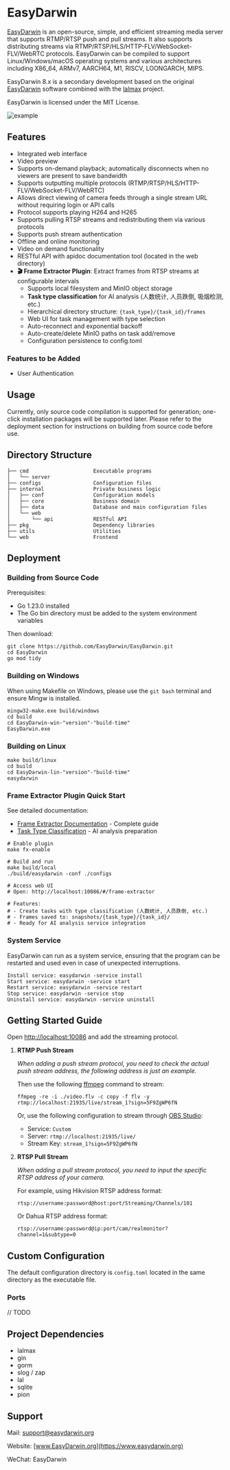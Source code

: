 # EasyDarwin

[EasyDarwin](http://www.easydarwin.com/) is an open-source, simple, and efficient streaming media server that supports RTMP/RTSP push and pull streams. It also supports distributing streams via RTMP/RTSP/HLS/HTTP-FLV/WebSocket-FLV/WebRTC protocols. EasyDarwin can be compiled to support Linux/Windows/macOS operating systems and various architectures including X86_64, ARMv7, AARCH64, M1, RISCV, LOONGARCH, MIPS.

EasyDarwin 8.x is a secondary development based on the original [EasyDarwin](https://www.easydarwin.org/) software combined with the [lalmax](https://github.com/q191201771/lalmax) project.

EasyDarwin is licensed under the MIT License.

![example](https://www.easydarwin.com/images/EasyDarwin/preview.png)

## Features

+ Integrated web interface
+ Video preview
+ Supports on-demand playback; automatically disconnects when no viewers are present to save bandwidth
+ Supports outputting multiple protocols (RTMP/RTSP/HLS/HTTP-FLV/WebSocket-FLV/WebRTC)
+ Allows direct viewing of camera feeds through a single stream URL without requiring login or API calls
+ Protocol supports playing H264 and H265
+ Supports pulling RTSP streams and redistributing them via various protocols
+ Supports push stream authentication
+ Offline and online monitoring
+ Video on demand functionality
+ RESTful API with apidoc documentation tool (located in the web directory)
+ **🎬 Frame Extractor Plugin**: Extract frames from RTSP streams at configurable intervals
  - Supports local filesystem and MinIO object storage
  - **Task type classification** for AI analysis (人数统计, 人员跌倒, 吸烟检测, etc.)
  - Hierarchical directory structure: `{task_type}/{task_id}/frames`
  - Web UI for task management with type selection
  - Auto-reconnect and exponential backoff
  - Auto-create/delete MinIO paths on task add/remove
  - Configuration persistence to config.toml

### Features to be Added
+ User Authentication

## Usage
Currently, only source code compilation is supported for generation; one-click installation packages will be supported later. Please refer to the deployment section for instructions on building from source code before use.

## Directory Structure

```text
├── cmd	                    Executable programs
│   └── server
├── configs                 Configuration files
├── internal                Private business logic
│   ├── conf                Configuration models
│   ├── core                Business domain
│   ├── data                Database and main configuration files
│   └── web
│       └── api             RESTful API
├── pkg                     Dependency libraries
├── utils                   Utilities
└── web                     Frontend
```

## Deployment
### Building from Source Code
Prerequisites:
+ Go 1.23.0 installed
+ The Go bin directory must be added to the system environment variables

Then download:
```shell
git clone https://github.com/EasyDarwin/EasyDarwin.git
cd EasyDarwin
go mod tidy
```
### Building on Windows

When using Makefile on Windows, please use the `git bash` terminal and ensure Mingw is installed.
```shell
mingw32-make.exe build/windows
cd build
cd EasyDarwin-win-"version"-"build-time"
EasyDarwin.exe
```
### Building on Linux
```shell
make build/linux
cd build
cd EasyDarwin-lin-"version"-"build-time"
easydarwin
```

### Frame Extractor Plugin Quick Start

See detailed documentation:
- [Frame Extractor Documentation](doc/FRAME_EXTRACTOR.md) - Complete guide
- [Task Type Classification](doc/TASK_TYPES.md) - AI analysis preparation

```shell
# Enable plugin
make fx-enable

# Build and run
make build/local
./build/easydarwin -conf ./configs

# Access web UI
# Open: http://localhost:10086/#/frame-extractor

# Features:
# - Create tasks with type classification (人数统计, 人员跌倒, etc.)
# - Frames saved to: snapshots/{task_type}/{task_id}/
# - Ready for AI analysis service integration
```

### System Service
EasyDarwin can run as a system service, ensuring that the program can be restarted and used even in case of unexpected interruptions.

```shell
Install service: easydarwin -service install
Start service: easydarwin -service start
Restart service: easydarwin -service restart
Stop service: easydarwin -service stop
Uninstall service: easydarwin -service uninstall
```

## Getting Started Guide

Open [http://localhost:10086](http://localhost:10086) and add the streaming protocol.

1. **RTMP Push Stream**

   _When adding a push stream protocol, you need to check the actual push stream address, the following address is just an example._

   Then use the following [ffmpeg](https://ffmpeg.org/download.html) command to stream:
    ```shell
    ffmpeg -re -i ./video.flv -c copy -f flv -y rtmp://localhost:21935/live/stream_1?sign=5F9ZgWP6fN
    ```

   Or, use the following configuration to stream through [OBS Studio](https://obsproject.com/download):
    + Service: `Custom`
    + Server: `rtmp://localhost:21935/live/`
    + Stream Key: `stream_1?sign=5F9ZgWP6fN`

2. **RTSP Pull Stream**

   _When adding a pull stream protocol, you need to input the specific RTSP address of your camera._

   For example, using Hikvision RTSP address format:
    ```text
    rtsp://username:password@host:port/Streaming/Channels/101
   ```

   Or Dahua RTSP address format:
    ```text
    rtsp://username:password@ip:port/cam/realmonitor?channel=1&subtype=0
   ```

## Custom Configuration

The default configuration directory is `config.toml` located in the same directory as the executable file.

### Ports
// TODO

## Project Dependencies

+ lalmax
+ gin
+ gorm
+ slog / zap
+ lal
+ sqlite
+ pion

## Support

Mail: [support@easydarwin.org](mailto:support@easydarwin.org) 

Website: [www.EasyDarwin.org](https://www.easydarwin.org)

WeChat: EasyDarwin
